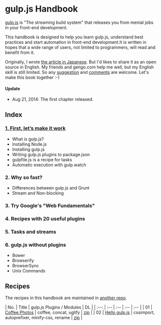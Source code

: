 # gulp.js Handbook

[gulp.js](http://gulpjs.com/) is "The streaming build system" that releases you from menial jobs in your front-end development.

This handbook is designed to help you learn gulp.js, understand best practices and start automation in front-end development.It is written in hopes that a wide range of users, not limited to programmers, will read and benefit from it.

Originally, I wrote [the article in Japanese](http://codezine.jp/article/detail/7992). But I'd likes to share it as an open source in English. My friends and gengo.com help me well, but my English skill is still limited. So any [suggestion](https://github.com/cognitom/gulp-handbook/pulls) and [comments](https://github.com/cognitom/gulp-handbook/issues) are welcome. Let's make this book together :-)

#### Update

- Aug 21, 2014: The first chapter released.


## Index

### [1. First, let’s make it work](1-getting-started.md)

- What is gulp.js?
- Installing Node.js
- Installing gulp.js
- Writing gulp.js plugins to package.json
- gulpfile.js is a recipe for tasks
- Automatic execution with gulp.watch

### 2. Why so fast?

- Differences between gulp.js and Grunt
- Stream and Non-blocking

### 3. Try Google's "Web Fundamentals"

### 4. Recipes with 20 useful plugins

### 5. Tasks and streams

### 6. gulp.js without plugins

- Bower
- Browserify
- BrowserSync
- Unix Commands

## Recipes

The recipes in this handbook are maintained in [another repo](https://github.com/cognitom/gulp-handbook-recipes).

| No. | Title | gulp.js Plugins / Modules | DL |
| :--: | :-- | :-- | :-- | :-- |
| 01 | [Coffee Photos](https://github.com/cognitom/gulp-handbook-recipes/tree/master/recipe/01-coffee-photos) | coffee, concat, uglify | [zip](https://github.com/cognitom/gulp-handbook-recipes/raw/master/download/01-coffee-photos.zip) |
| 02 | [Hello gulp.js](https://github.com/cognitom/gulp-handbook-recipes/tree/master/recipe/02-hello-gulp) | cssimport, autoprefixer, minify-css, rename | [zip](https://github.com/cognitom/gulp-handbook-recipes/raw/master/download/02-hello-gulp.zip) |
